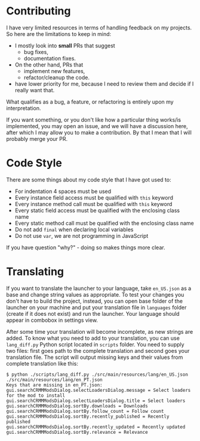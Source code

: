 # Contributing
I have very limited resources in terms of handling feedback on my projects. So here are the limitations to keep in mind:
- I mostly look into **small** PRs that suggest
    - bug fixes,
    - documentation fixes.
- On the other hand, PRs that
    - implement new features,
    - refactor/cleanup the code.
- have lower priority for me, because I need to review them and decide if I really want that.

What qualifies as a bug, a feature, or refactoring is entirely upon my interpretation.

If you want something, or you don't like how a particular thing works/is implemented, you may open an issue, and we
will have a discussion here, after which I may allow you to make a contribution. By that I mean that I will
probably merge your PR.

# Code Style
There are some things about my code style that I have got used to:
 - For indentation 4 spaces must be used
 - Every instance field access must be qualified with `this` keyword
 - Every instance method call must be qualified with `this` keyword
 - Every static field access must be qualified with the enclosing class name
 - Every static method call must be qualified with the enclosing class name
 - Do not add `final` when declaring local variables
 - Do not use `var`, we are not programming in JavaScript

If you have question "why?" - doing so makes things more clear.

# Translating
If you want to translate the launcher to your language, take `en_US.json` as a base and change string values as appropriate.
To test your changes you don't have to build the project, instead, you can open base folder of the launcher on your machine and
put your translation file in `languages` folder (create if it does not exist) and run the launcher. Your language should appear in
combobox in settings view.

After some time your translation will become incomplete, as new strings are added. To know what you need to add to your translation, 
you can use `lang_diff.py` Python script located in `scripts` folder. You need to supply two files: first goes path to the complete translation
and second goes your translation file. The script will output missing keys and their values from complete translation like this:
```
$ python ./scripts/lang_diff.py ./src/main/resources/lang/en_US.json ./src/main/resources/lang/en_PT.json
Keys that are missing in en_PT.json: 
gui.searchCRMMModsDialog.selectLoadersDialog.message = Select loaders for the mod to install
gui.searchCRMMModsDialog.selectLoadersDialog.title = Select loaders                         
gui.searchCRMMModsDialog.sortBy.downloads = Downloads                                       
gui.searchCRMMModsDialog.sortBy.follow_count = Follow count                                 
gui.searchCRMMModsDialog.sortBy.recently_published = Recently published                     
gui.searchCRMMModsDialog.sortBy.recently_updated = Recently updated                         
gui.searchCRMMModsDialog.sortBy.relevance = Relevance
```